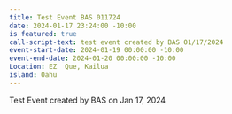 ```yaml
---
title: Test Event BAS 011724
date: 2024-01-17 23:24:00 -10:00
is featured: true
call-script-text: test event created by BAS 01/17/2024
event-start-date: 2024-01-19 00:00:00 -10:00
event-end-date: 2024-01-20 00:00:00 -10:00
Location: EZ  Que, Kailua
island: Oahu
---
```


Test Event created by BAS on Jan 17, 2024